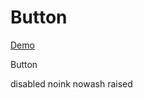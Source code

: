 # Button

<a class="btn-demo" href="http://arthurclemens.github.io/Polythene-Examples/button.html">Demo</a>

Button



disabled
noink
nowash
raised
